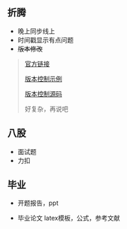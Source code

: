 ## 折腾

- 晚上同步线上
- 时间戳显示有点问题
- ~~版本修改~~

> [官方链接](https://squidfunk.github.io/mkdocs-material/setup/setting-up-versioning/)
>
> [版本控制示例](https://mkdocs-material.github.io/example-versioning/latest/)
>
> [版本控制源码](https://github.com/mkdocs-material/example-versioning)
>
> 好复杂，再说吧

## 八股

- 面试题
- 力扣

## 毕业

- 开题报告，ppt

- 毕业论文 latex模板，公式，参考文献

  
